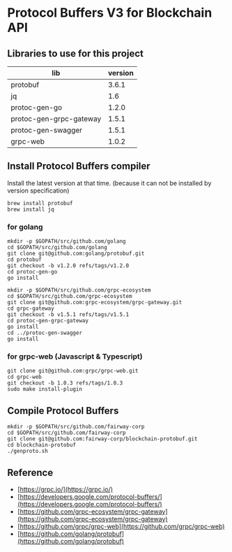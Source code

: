 # Protocol Buffers V3 for Blockchain API

## Libraries to use for this project

| lib | version |
|----|---|
| protobuf | 3.6.1 |
| jq | 1.6 |
| protoc-gen-go | 1.2.0 |
| protoc-gen-grpc-gateway | 1.5.1 |
| protoc-gen-swagger | 1.5.1 |
| grpc-web | 1.0.2 |


## Install Protocol Buffers compiler

Install the latest version at that time. (because it can not be installed by version specification)

```
brew install protobuf
brew install jq
```

### for golang

```
mkdir -p $GOPATH/src/github.com/golang
cd $GOPATH/src/github.com/golang
git clone git@github.com:golang/protobuf.git
cd protobuf
git checkout -b v1.2.0 refs/tags/v1.2.0
cd protoc-gen-go
go install

mkdir -p $GOPATH/src/github.com/grpc-ecosystem
cd $GOPATH/src/github.com/grpc-ecosystem
git clone git@github.com:grpc-ecosystem/grpc-gateway.git
cd grpc-gateway
git checkout -b v1.5.1 refs/tags/v1.5.1
cd protoc-gen-grpc-gateway
go install
cd ../protoc-gen-swagger
go install
```

### for grpc-web (Javascript & Typescript)

```
git clone git@github.com:grpc/grpc-web.git
cd grpc-web
git checkout -b 1.0.3 refs/tags/1.0.3
sudo make install-plugin
```

## Compile Protocol Buffers

```
mkdir -p $GOPATH/src/github.com/fairway-corp
cd $GOPATH/src/github.com/fairway-corp
git clone git@github.com:fairway-corp/blockchain-protobuf.git
cd blockchain-protobuf
./genproto.sh
```

## Reference

* [https://grpc.io/](https://grpc.io/)
* [https://developers.google.com/protocol-buffers/](https://developers.google.com/protocol-buffers/)
* [https://github.com/grpc-ecosystem/grpc-gateway](https://github.com/grpc-ecosystem/grpc-gateway)
* [https://github.com/grpc/grpc-web](https://github.com/grpc/grpc-web)
* [https://github.com/golang/protobuf](https://github.com/golang/protobuf)